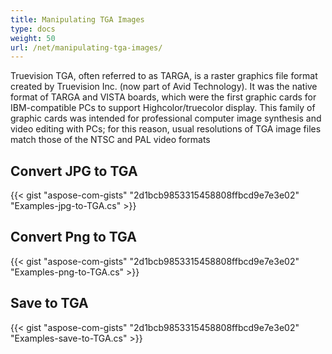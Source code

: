 ```yaml
---
title: Manipulating TGA Images
type: docs
weight: 50
url: /net/manipulating-tga-images/
---
```


Truevision TGA, often referred to as TARGA, is a raster graphics file format created by Truevision Inc. (now part of Avid Technology). It was the native format of TARGA and VISTA boards, which were the first graphic cards for IBM-compatible PCs to support Highcolor/truecolor display. This family of graphic cards was intended for professional computer image synthesis and video editing with PCs; for this reason, usual resolutions of TGA image files match those of the NTSC and PAL video formats

## **Convert JPG to TGA**

{{< gist "aspose-com-gists" "2d1bcb9853315458808ffbcd9e7e3e02" "Examples-jpg-to-TGA.cs" >}}

## **Convert Png to TGA**


{{< gist "aspose-com-gists" "2d1bcb9853315458808ffbcd9e7e3e02" "Examples-png-to-TGA.cs" >}}


## **Save to TGA**

{{< gist "aspose-com-gists" "2d1bcb9853315458808ffbcd9e7e3e02" "Examples-save-to-TGA.cs" >}}
